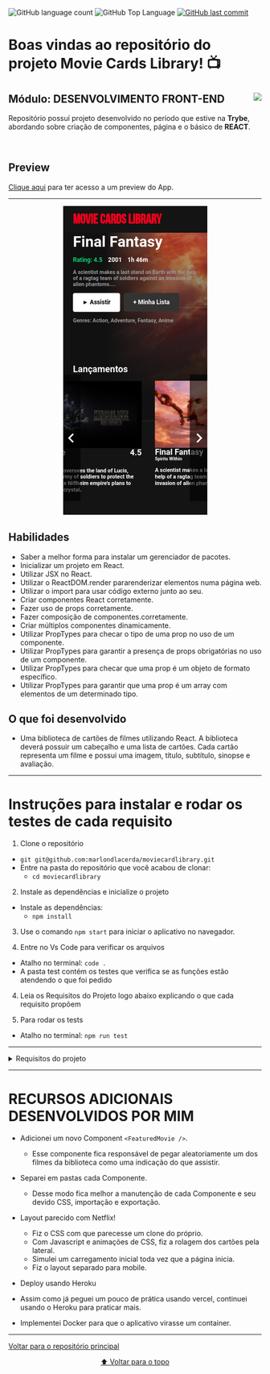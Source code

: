 <p>
  <img alt="GitHub language count" src="https://img.shields.io/github/languages/count/marlondlacerda/moviecardlibrary?color=6E40C9&style=flat-square">
  <img alt="GitHub Top Language" src="https://img.shields.io/github/languages/top/marlondlacerda/moviecardlibrary?color=6E40C9&style=flat-square">
  <a href="https://github.com/marlondlacerda/moviecardlibrary/commits/main">
    <img alt="GitHub last commit" src="https://img.shields.io/github/last-commit/marlondlacerda/moviecardlibrary?color=6E40C9&style=flat-square">
  </a>
</p>

# Boas vindas ao repositório do projeto Movie Cards Library! 📺

<div align="center">
  <img height="150px" align="right" src="https://theme.zdassets.com/theme_assets/9633455/9814df697eaf49815d7df109110815ff887b3457.png" />
  <div align="left" style="display: inline_block">
    <h2>Módulo: DESENVOLVIMENTO FRONT-END</h2>
    <p>
      Repositório possuí projeto desenvolvido no período que estive na <b>Trybe</b>, abordando sobre criação de componentes, página e o básico de <b>REACT</b>.</p>
  </div>
  <br>
</div>

## Preview
<div align="left" style="display: inline_block">
  <a href="https://movie-card-library.herokuapp.com/">Clique aqui</a> para ter acesso a um preview do App.
</div>


---

<div align="center">
  <img src="./img/preview.png">
</div>

## Habilidades
- Saber a melhor forma para instalar um gerenciador de pacotes.
- Inicializar um projeto em React.
- Utilizar JSX no React.
- Utilizar o ReactDOM.render pararenderizar elementos numa página web.
- Utilizar o import para usar código externo junto ao seu.
- Criar componentes React corretamente.
- Fazer uso de props corretamente.
- Fazer composição de componentes.corretamente.
- Criar múltiplos componentes dinamicamente.
- Utilizar PropTypes para checar o tipo de uma prop no uso de um componente.
- Utilizar PropTypes para garantir a presença de props obrigatórias no uso de um componente.
- Utilizar PropTypes para checar que uma prop é um objeto de formato específico.
- Utilizar PropTypes para garantir que uma prop é um array com elementos de um determinado tipo.

## O que foi desenvolvido
- Uma biblioteca de cartões de filmes utilizando React. A biblioteca deverá possuir um cabeçalho e uma lista de cartões. Cada cartão representa um filme e possui uma imagem, título, subtítulo, sinopse e avaliação.

---

 # Instruções para instalar e rodar os testes de cada requisito
1. Clone o repositório
  * `git git@github.com:marlondlacerda/moviecardlibrary.git`
  * Entre na pasta do repositório que você acabou de clonar:
    * `cd moviecardlibrary`

2. Instale as dependências e inicialize o projeto
  * Instale as dependências:
    * `npm install`

3. Use o comando `npm start` para iniciar o aplicativo no navegador.

3. Entre no Vs Code para verificar os arquivos
  * Atalho no terminal: `code . `
  * A pasta test contém os testes que verifica se as funções estão atendendo o que foi pedido

4. Leia os Requisitos do Projeto logo abaixo explicando o que cada requisito propõem

5. Para rodar os tests
  * Atalho no terminal: `npm run test`

***

<details>
  <summary>Requisitos do projeto</summary>

- [x] 1 - Crie um componente `<Header />`

  Criar um componente que represente o cabeçalho da página.

- [x] 2 - Renderize um texto no `<Header />`

  O texto deverá estar dentro de uma tag `h1`, que por sua vez deve estar dentro de uma tag `header`

- [x] 3 - Crie um componente `<MovieList />`

  Crie um componente que represente toda a área com os cartões de filmes. `<MovieList />` deve receber uma prop `movies`, que é um array de objetos com informações de um filme.

- [x] 4 - Renderize componentes `<MovieCard />` dentro de `<MovieList />`

  `<MovieList />` deve renderizar um componente `<MovieCard />` para cada objeto contido no array recebido na prop `movies`.

- [x] 5 - Passe uma key para cada `<MovieCard />` renderizado

  `<MovieList />` deve renderizar `<MovieCard />`s de forma dinâmica. Ou seja, deve utilizar a função `map` para renderizar uma lista. Cada componente `<MovieCard />` deve receber uma prop `key` com o nome do filme.

- [x] 6 - Crie um componente `<MovieCard />`

  Crie um componente que represente um cartão de filme. `<MovieCard />` deve receber uma prop `movie`. Essa prop será um objeto, contendo as propriedades, `title`, `subtitle`, `storyline`, `imagePath` e `rating`.

- [x] 7 - Renderize a imagem do filme dentro de uma tag `img`

  `<MovieCard />` deve renderizar uma tag `img`, tendo como atributo `src` o valor da propriedade `imagePath` do objeto recebido como prop.

- [x] 8 - Renderize o título do filme dentro de uma tag `h4`

  `<MovieCard />` deve renderizar o título do filme dentro de uma tag `h4`. O título está contido na propriedade `title` do objeto recebido como prop.

- [x] 9 - Renderize o subtítulo do filme dentro de uma tag `h5`

  `<MovieCard />` deve renderizar o subtítulo do filme dentro de uma tag `h5`. O subtítulo está contido na propriedade `subtitle` do objeto recebido como prop.

- [x] 10 - Renderize a sinopse do filme dentro de uma tag `p`

  `<MovieCard />` deve renderizar a sinopse do filme dentro de uma tag `p`. A sinopse está contida na propriedade `storyline` do objeto recebido como prop.

- [x] 11 - Crie um componente `<Rating />`

  Crie um componente que represente a avaliação de um filme.

- [x] 12 - Renderize a nota de um filme dentro de `Rating`

  `<Rating />` deve renderizar a nota do filme recebido na prop `rating` dentro de um elemento com a classe `rating`.

- [x] 13 - Renderize o componente `<Rating />` dentro de `<MovieCard />`

  `<MovieCard />` deve renderizar um componente `<Rating />`.

- [x] 14 - Passe como prop para o componente `<Rating />` o atributo `rating`

  `<MovieCard />` deve passar para o componente `<Rating />` uma prop chamada `rating`. O valor dessa prop é a propriedade `rating` do objeto recebido na prop `movie`.

- [x] 15 - Crie um componente `<App />`

  O componente `<App />` deve renderizar um componente `<Header />`.

- [x] 16 - Renderize `<MovieList />` dentro do componente `<App />`

  O componente `<App />` deve renderizar um componente `<MovieList />`, passando como prop `movies` a lista de filmes contida no arquivo `data.js`. Para isso, você precisará importar `data.js` dentro de `App.js`.

- [x] 17 - Adicione PropTypes a todos os componentes

  Todos os componentes que recebem props devem ter suas proptypes corretamente declaradas. O ESLint checa automaticamente declaração de proptypes, portanto seu Pull Request deverá passar pela verificação do linter para satisfazer esse requisito.

</details>

---
# RECURSOS ADICIONAIS DESENVOLVIDOS POR MIM

- Adicionei um novo Component `<FeaturedMovie />`.
  - Esse componente fica responsável de pegar aleatoriamente um dos filmes da biblioteca como uma indicação do que assistir.

- Separei em pastas cada Componente.
  - Desse modo fica melhor a manutenção de cada Componente e seu devido CSS, importação e exportação.

- Layout parecido com Netflix!
  - Fiz o CSS com que parecesse um clone do próprio.
  - Com Javascript e animações de CSS, fiz a  rolagem dos cartões pela lateral.
  - Simulei um carregamento inicial toda vez que a página inicia.
  - Fiz o layout separado para mobile.

 - Deploy usando Heroku
  - Assim como já peguei um pouco de prática usando vercel, continuei usando o Heroku para praticar mais.

 - Implementei Docker para que o aplicativo virasse um container.

---

<div align="left">
  <a href="https://github.com/marlondlacerda/trybe-projetos">Voltar para o repositório principal</a>
</div>
<div align="center">
  
  [⬆ Voltar para o topo](#boas-vindas-ao-repositório-do-projeto-movie-cards-library-)

</div>
